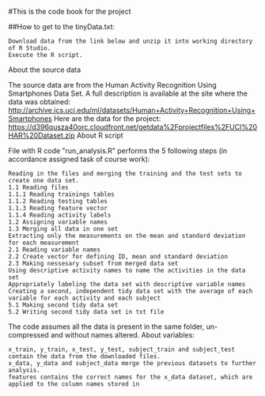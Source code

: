 #This is the code book for the project

##How to get to the tinyData.txt:

    Download data from the link below and unzip it into working directory of R Studio.
    Execute the R script.

About the source data

The source data are from the Human Activity Recognition Using Smartphones Data Set. A full description is available at the site where the data was obtained: http://archive.ics.uci.edu/ml/datasets/Human+Activity+Recognition+Using+Smartphones Here are the data for the project: https://d396qusza40orc.cloudfront.net/getdata%2Fprojectfiles%2FUCI%20HAR%20Dataset.zip
About R script

File with R code "run_analysis.R" performs the 5 following steps (in accordance assigned task of course work):

    Reading in the files and merging the training and the test sets to create one data set.
    1.1 Reading files
    1.1.1 Reading trainings tables
    1.1.2 Reading testing tables
    1.1.3 Reading feature vector
    1.1.4 Reading activity labels
    1.2 Assigning variable names
    1.3 Merging all data in one set
    Extracting only the measurements on the mean and standard deviation for each measurement
    2.1 Reading variable names
    2.2 Create vector for defining ID, mean and standard deviation
    2.3 Making nessesary subset from merged data set
    Using descriptive activity names to name the activities in the data set
    Appropriately labeling the data set with descriptive variable names
    Creating a second, independent tidy data set with the average of each variable for each activity and each subject
    5.1 Making second tidy data set
    5.2 Writing second tidy data set in txt file

The code assumes all the data is present in the same folder, un-compressed and without names altered.
About variables:

    x_train, y_train, x_test, y_test, subject_train and subject_test contain the data from the downloaded files.
    x_data, y_data and subject_data merge the previous datasets to further analysis.
    features contains the correct names for the x_data dataset, which are applied to the column names stored in
